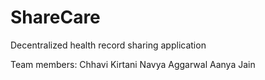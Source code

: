 # ShareCare
Decentralized health record sharing application

Team members:
Chhavi Kirtani
Navya Aggarwal
Aanya Jain
